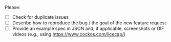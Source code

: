Please:
- [ ] Check for duplicate issues
- [ ] Describe how to reproduce the bug /  the goal of the new feature request
- [ ] Provide an example spec in JSON and, if applicable, screenshots or GIF videos (e.g., using https://www.cockos.com/licecap/)
